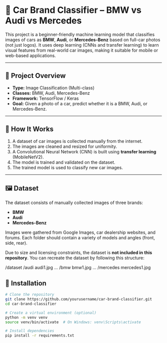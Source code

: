 # 🚗 Car Brand Classifier – BMW vs Audi vs Mercedes

This project is a beginner-friendly machine learning model that classifies images of cars as **BMW**, **Audi**, or **Mercedes-Benz** based on full-car photos (not just logos). It uses deep learning (CNNs and transfer learning) to learn visual features from real-world car images, making it suitable for mobile or web-based applications.

---

## 📌 Project Overview

- **Type:** Image Classification (Multi-class)
- **Classes:** BMW, Audi, Mercedes-Benz
- **Framework:** TensorFlow / Keras
- **Goal:** Given a photo of a car, predict whether it is a BMW, Audi, or Mercedes-Benz.

---

## 🧠 How It Works

1. A dataset of car images is collected manually from the internet.
2. The images are cleaned and resized for uniformity.
3. A Convolutional Neural Network (CNN) is built using **transfer learning** (MobileNetV2).
4. The model is trained and validated on the dataset.
5. The trained model is used to classify new car images.

---


## 🖼️ Dataset

The dataset consists of manually collected images of three brands:

- **BMW**  
- **Audi**  
- **Mercedes-Benz**

Images were gathered from Google Images, car dealership websites, and forums. Each folder should contain a variety of models and angles (front, side, rear).

Due to size and licensing constraints, the dataset is **not included in this repository**. You can recreate the dataset by following this structure:

/dataset
    /audi
    audi1.jpg
...
    /bmw
    bmw1.jpg
...
    /mercedes
    mercedes1.jpg




## 🔧 Installation

``` bash
# Clone the repository
git clone https://github.com/yourusername/car-brand-classifier.git
cd car-brand-classifier

# Create a virtual environment (optional)
python -m venv venv
source venv/bin/activate  # On Windows: venv\Scripts\activate

# Install dependencies
pip install -r requirements.txt

```
